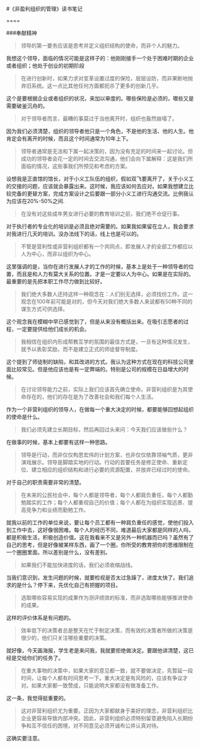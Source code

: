 #《非盈利组织的管理》读书笔记

====

###奉献精神

> 领导的第一要务应该是思考并定义组织结构的使命，而非个人的魅力。

我想这个领导，面临的情况可能是这样子的：他刚刚接手一个处于困难时期的企业或者组织；他处于创业的初期阶段


> 在进行创新时，如果力求对变革设置过度的保险，层层设防，而非果断地抛弃旧系统。这一点比其他任何方面都扼杀了更多的创新几乎。

这个是要根据企业或者组织的状况，来加以审度的。哪些保险是必须的，哪些又是需要破釜沉舟的。


> 对于领导者而言，最糟的事莫过于当他离开时，组织也轰然崩塌了。


因为我们必须清楚，组织的领导者他只是一个角色，不是他的生活、他的人生。他肯定会有离开的时候，而且这个时间通常为10年上下。


>领导者通常是无法和下属一起决策的，因为没有充足的时间来一起讨论。但成功的领导者会花一定的时间去交流沟通，他们会向下属解释：这是我们所面临的情况，这些事我们所预见和考虑的方案。

设想我是正直馆的馆长，对于小义工队伍的组织，假如双飞要离开了，关于小义工的交接的问题，应该就会暴露出来。这时候，我应该如何去应对。如果我想建立比较完备的更替方案，完成方案设计之后要跟一部分小义工进行沟通交流。比例我认为应该在20%-50%之间.

> 在没有对这些成年男女进行必要的教育培训之前，我们绝不仓促行事。

对于执行者的专业化的培训是必须且绝对需要的。如果我如果留在立人，我会要求对我进行几天的培训。没办法线下的话，线上也是可以的。

>不管是营利性或非营利组织都有一个共同点，即发展人才的全部工作都应以人为中心，而非以组织为中心。

这里强调的是，当你在进行发展人才的工作的时候，基本上是处于一种领导者的位置，而且是和人力有莫大关系的位置。才是一定要以人为中心。如果是在实际的。最重要的是先把本职工作尽力做到比较好。

> 我们绝大多数人还持这样一种观念在：人们别无选择，必须找份工作。这一观念在100年前可能是对的，但今天对我们绝大多数人来说都有50种不同的谋生方式可供选择。

这个观念我在模糊中早已感觉到了，但是从来没有概括出来。在吸引志愿者的过程，一定要提供给他们成长的机会。

>我相信在组织内形成帮教互学的氛围的最佳方式是，一旦有这种情况发生，就予以表彰奖励，而不是建立正式的师徒督导制度。

这个提到了师徒制的缺陷，和其改进的方式。我认为这种方式在现在的科技公司里面比较常见。但是他应该也是有一定弊端的。特别是公司的规模在日益增大的时候。

>在讨论领导能力之前，实际上我们应该首先确立使命。非营利组织是为其使命存在的，他们的存在是为了改善社会和我们每个人生活。

作为一个非营利组织的领导人，在做每一个重大决定的时候，都要能够回想起组织的使命是什么。

>我们必须先建立长期目标，然后再回过头来问：今天我们应该做些什么？

在做事的时候，基本上都要有这样一种思路。

>领导是行动，而非仅仅构思宏伟的计划方案，也非仅仅依靠领袖气质，更非演戏展示。领导是脚踏实地的行动。行动的首要任务是修正使命、重新定位、建立相应的组织结构和进行必要的资源配置，并放弃已经过时的使命。

对于自己的职责需要非常的清楚。

>在未来的公民社会中，每个人都是领导者，每个人都肩负重任，每个人都勤勉踏实的工作；每个人都重视自己的价值；每个人都在为组织实现远景、提高竞争力和业绩而勤勉工作。

就我以前的工作的单位来说，要让每个员工都有一种肩负重任的感觉，使他们投入到工作中去，这好像很困难。每个人的经历不同，难道最后大家都是同样的人吗，都是积极生活，积极创造价值。这在我看来不又是另外一种机器而已吗？虽然有了自己的思考，但是好像被某样东西，画了一个圈，你所受的教育把你的思维限制在一个圈圈里面。所以差别是什么，没有差别。

>如果我们不能加快进度的话，我们必须收缩战线。

当我们意识到，发生问题的时候，就要检视是否太过急躁了，进度太快了。我们追求的是什么？停下来，先优化自己有把握的项目。

>选取哪些容易实现的成果作为测评绩效的标准，而非选取哪些能够推进使命的成果。

这样的评价体系是有问题的。

>  效率低下的决策者总是整天在忙于制定决策，而有效的决策者所做的决策是很少的，他们只关注哪些重要的决策。

就好像，今天画海报，学生老是来问我，我就要拒绝做决定。要跟他讲清楚，这已经是交给你们的任务了。


>在重大事物的决策中，如果大家的意见都一致，就不要做决定，先暂延一段时间，让每个人都有时间思考一下。重大决定是有风险的，应该有争议才对。如果大家都一致赞成，只能说明大家都没有做准备工作。

这一条，我觉得挺重要的。

>这对非营利组织尤为重要。正因为大家都献身于美好的理念，非营利组织比企业更容易导致内部冲突。因此，非营利组织必须特别留意避免陷入长期纷争和互不信任的困境，对不同意见必须开诚布公并认真对待。

这确实要注意。







